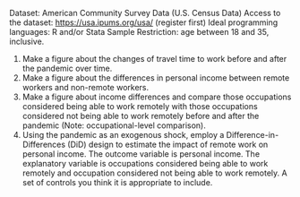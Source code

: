 Dataset: American Community Survey Data (U.S. Census Data)
Access to the dataset: https://usa.ipums.org/usa/ (register first)
Ideal programming languages: R and/or Stata
Sample Restriction: age between 18 and 35, inclusive.

1. Make a figure about the changes of travel time to work before and after the pandemic over time. 
2. Make a figure about the differences in personal income between remote workers and non-remote workers.
3. Make a figure about income differences and compare those occupations considered being able to work remotely with those occupations considered not being able to work remotely before and after the pandemic (Note: occupational-level comparison).
4. Using the pandemic as an exogenous shock, employ a Difference-in-Differences (DiD) design to estimate the impact of remote work on personal income.
   The outcome variable is personal income.
   The explanatory variable is occupations considered being able to work remotely and occupation considered not being able to work remotely.
   A set of controls you think it is appropriate to include.
